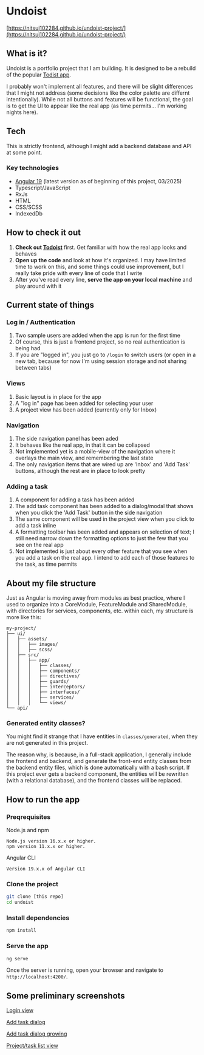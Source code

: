 # Undoist
[https://nitsuj102284.github.io/undoist-project/](https://nitsuj102284.github.io/undoist-project/)

## What is it?
Undoist is a portfolio project that I am building. It is designed to be a rebuild of the popular [Todist app](https://www.todoist.com).

I probably won't implement all features, and there will be slight differences that I might not address (some decisions like the color palette are differnt intentionally). While not all buttons and features will be functional, the goal is to get the UI to appear like the real app (as time permits... I'm working nights here).


## Tech
This is strictly frontend, although I might add a backend database and API at some point.

### Key technologies
- [Angular 19](https://angular.dev) (latest version as of beginning of this project, 03/2025)
- Typescript/JavaScript
- RxJs
- HTML
- CSS/SCSS
- IndexedDb

## How to check it out
1. **Check out [Todoist](https://www.todoist.com)** first. Get familiar with how the real app looks and behaves
1. **Open up the code** and look at how it's organized. I may have limited time to work on this, and some things could use improvement, but I really take pride with every line of code that I write
1. After you've read every line, **serve the app on your local machine** and play around with it

## Current state of things

### Log in / Authentication
1. Two sample users are added when the app is run for the first time
1. Of course, this is just a frontend project, so no real authentication is being had
1. If you are "logged in", you just go to `/login` to switch users (or open in a new tab, because for now I'm using session storage and not sharing between tabs)

### Views
1. Basic layout is in place for the app
1. A "log in" page has been added for selecting your user
1. A project view has been added (currently only for Inbox)

### Navigation
1. The side navigation panel has been aded
1. It behaves like the real app, in that it can be collapsed
1. Not implemented yet is a mobile-view of the navigation where it overlays the main view, and remembering the last state
1. The only navigation items that are wired up are 'Inbox' and 'Add Task' buttons, although the rest are in place to look pretty

### Adding a task
1. A component for adding a task has been added
1. The add task component has been added to a dialog/modal that shows when you click the 'Add Task' button in the side navigation
1. The same component will be used in the project view when you click to add a task inline
1. A formatting toolbar has been added and appears on selection of text; I still need narrow down the formatting options to just the few that you see on the real app
1. Not implemented is just about every other feature that you see when you add a task on the real app. I intend to add each of those features to the task, as time permits


## About my file structure
Just as Angular is moving away from modules as best practice, where I used to organize into a CoreModule, FeatureModule and SharedModule, with directories for services, components, etc. within each, my structure is more like this:

```plaintext
my-project/
├── ui/
│   ├── assets/
│   │   ├── images/
│   │   ├── scss/
│   ├── src/
│   │   ├── app/
│   │   │   ├── classes/
│   │   │   ├── components/
│   │   │   ├── directives/
│   │   │   ├── guards/
│   │   │   ├── interceptors/
│   │   │   ├── interfaces/
│   │   │   ├── services/
│   │   │   └── views/
└── api/
```

### Generated entity classes?
You might find it strange that I have entities in `classes/generated`, when they are not generated in this project.

The reason why, is because, in a full-stack application, I generally include the frontend and backend, and generate the front-end entity classes from the backend entity files, which is done automatically with a bash script. If this project ever gets a backend component, the entities will be rewritten (with a relational database), and the frontend classes will be replaced.

## How to run the app
### Preqrequisites
Node.js and npm

    Node.js version 16.x.x or higher.
    npm version 11.x.x or higher.

Angular CLI

    Version 19.x.x of Angular CLI


### Clone the project
```bash
git clone [this repo]
cd undoist
```

### Install dependencies
```bash
npm install
```

### Serve the app

```bash
ng serve
```

Once the server is running, open your browser and navigate to `http://localhost:4200/`.


## Some preliminary screenshots
[Login view](screenshots/login_view.png)

[Add task dialog](screenshots/add_task_dialog.png)

[Add task dialog growing](screenshots/add_task_dialog_growing.png)

[Project/task list view](screenshots/project_task_list_view.png)